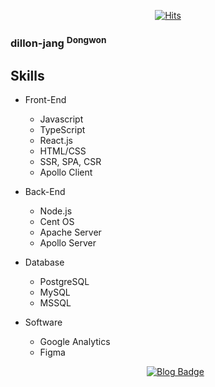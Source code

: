 <div align=center>
  
  <!-- Generate Hits : https://hits.seeyoufarm.com/ -->
  
[![Hits](https://hits.seeyoufarm.com/api/count/incr/badge.svg?url=https%3A%2F%2Fgithub.com%2Fdillonmemo)](https://hits.seeyoufarm.com)

</div>

### dillon-jang <sup>Dongwon</sup>

<!--
**DillonMemo/dillon-jang** is a ✨ _special_ ✨ repository because its `README.md` (this file) appears on your GitHub profile.

Here are some ideas to get you started:

- 🔭 I’m currently working on ...
- 🌱 I’m currently learning ...
- 👯 I’m looking to collaborate on ...
- 🤔 I’m looking for help with ...
- 💬 Ask me about ...
- 📫 How to reach me: ...
- 😄 Pronouns: ...
- ⚡ Fun fact: ...
-->

## Skills

- Front-End
  - Javascript
  - TypeScript
  - React.js
  - HTML/CSS
  - SSR, SPA, CSR
  - Apollo Client
- Back-End
  - Node.js
  - Cent OS
  - Apache Server
  - Apollo Server
- Database
  - PostgreSQL
  - MySQL
  - MSSQL
- Software
  - Google Analytics
  - Figma
  
  <div align=center>
  
  [![Blog Badge](http://img.shields.io/badge/-blog-black?style=flat-square&logo=github&link=https://dillonmemo.github.io/)](https://dillonmemo.github.io/)
  
  </div>
